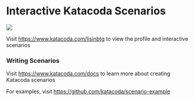 # Interactive Katacoda Scenarios

[![](http://shields.katacoda.com/katacoda/lisinbtg/count.svg)](https://www.katacoda.com/lisinbtg "Get your profile on Katacoda.com")

Visit https://www.katacoda.com/lisinbtg to view the profile and interactive scenarios

### Writing Scenarios
Visit https://www.katacoda.com/docs to learn more about creating Katacoda scenarios

For examples, visit https://github.com/katacoda/scenario-example
